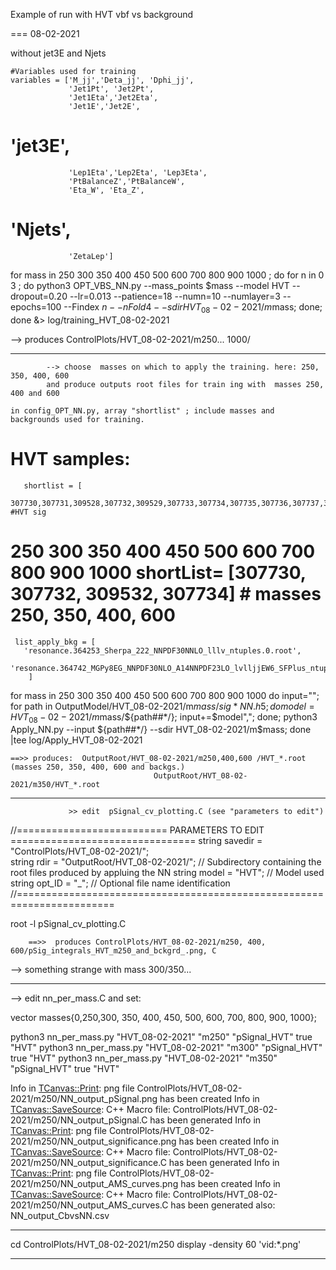 
Example of run with HVT vbf vs background


===  08-02-2021

  without jet3E and Njets

    #Variables used for training
    variables = ['M_jj','Deta_jj', 'Dphi_jj',
                 'Jet1Pt', 'Jet2Pt',
                 'Jet1Eta','Jet2Eta',
                 'Jet1E','Jet2E',
# 'jet3E',
                 'Lep1Eta','Lep2Eta', 'Lep3Eta', 
                 'PtBalanceZ','PtBalanceW',
                 'Eta_W', 'Eta_Z',
# 'Njets',
                 'ZetaLep']

for mass in 250 300 350 400 450 500 600 700 800 900 1000 ;
do for n in 0 3 ;
    do python3 OPT_VBS_NN.py --mass_points $mass --model HVT --dropout=0.20 --lr=0.013 --patience=18 --numn=10 --numlayer=3 --epochs=100 --Findex $n --nFold 4 --sdir HVT_08-02-2021/m$mass;
        done;
    done  &> log/training_HVT_08-02-2021


   --> produces ControlPlots/HVT_08-02-2021/m250... 1000/


--------------

			--> choose  masses on which to apply the training. here: 250, 350, 400, 600 
			and produce outputs root files for train ing with  masses 250, 400 and 600 

	in config_OPT_NN.py, array "shortlist" ; include masses and backgrounds used for training.

# HVT samples:
       shortlist = [
               307730,307731,309528,307732,309529,307733,307734,307735,307736,307737,307738]       #HVT sig
#                  250    300    350    400    450    500    600    700    800    900    1000 	shortList= [307730,  307732, 309532, 307734] # masses 250, 350, 400, 600

     list_apply_bkg = [
       'resonance.364253_Sherpa_222_NNPDF30NNLO_lllv_ntuples.0.root',
       'resonance.364742_MGPy8EG_NNPDF30NLO_A14NNPDF23LO_lvlljjEW6_SFPlus_ntuples.root'
        ]

for mass in 250 300 350 400 450 500 600 700 800 900 1000
do  input="";
    for path in OutputModel/HVT_08-02-2021/m$mass/sig*NN.h5;
    do  model=HVT_08-02-2021/m$mass/${path##*/};
        input+=$model",";
        done;
    python3 Apply_NN.py --input ${path##*/} --sdir HVT_08-02-2021/m$mass; 
    done  |tee log/Apply_HVT_08-02-2021

	==>> produces:  OutputRoot/HVT_08-02-2021/m250,400,600 /HVT_*.root  (masses 250, 350, 400, 600 and backgs.)
                                    OutputRoot/HVT_08-02-2021/m350/HVT_*.root  
------------

				 >> edit  pSignal_cv_plotting.C (see "parameters to edit")
//========================== PARAMETERS TO EDIT ================================
string savedir = "ControlPlots/HVT_08-02-2021/";  
string rdir   = "OutputRoot/HVT_08-02-2021/";       // Subdirectory containing the root files produced by appluing the NN
string model  = "HVT";            // Model used
string opt_ID = "_";    // Optional file name identification
//=======================================================================

root -l pSignal_cv_plotting.C

     	==>>  produces ControlPlots/HVT_08-02-2021/m250, 400, 600/pSig_integrals_HVT_m250_and_bckgrd_.png, C

  --> something strange with mass 300/350...

------------
  --> edit nn_per_mass.C and set:

  vector<int> masses{0,250,300, 350, 400, 450, 500, 600, 700, 800, 900, 1000}; 

python3   nn_per_mass.py "HVT_08-02-2021" "m250" "pSignal_HVT" true "HVT"
python3   nn_per_mass.py "HVT_08-02-2021" "m300" "pSignal_HVT" true "HVT"
python3   nn_per_mass.py "HVT_08-02-2021" "m350" "pSignal_HVT" true "HVT"

Info in <TCanvas::Print>: png file ControlPlots/HVT_08-02-2021/m250/NN_output_pSignal.png has been created
Info in <TCanvas::SaveSource>: C++ Macro file: ControlPlots/HVT_08-02-2021/m250/NN_output_pSignal.C has been generated
Info in <TCanvas::Print>: png file ControlPlots/HVT_08-02-2021/m250/NN_output_significance.png has been created
Info in <TCanvas::SaveSource>: C++ Macro file: ControlPlots/HVT_08-02-2021/m250/NN_output_significance.C has been generated
Info in <TCanvas::Print>: png file ControlPlots/HVT_08-02-2021/m250/NN_output_AMS_curves.png has been created
Info in <TCanvas::SaveSource>: C++ Macro file: ControlPlots/HVT_08-02-2021/m250/NN_output_AMS_curves.C has been generated
  also: NN_output_CbvsNN.csv


------------

cd ControlPlots/HVT_08-02-2021/m250 
display -density 60 'vid:*.png'

------------